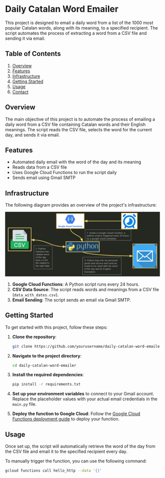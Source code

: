 # Daily Catalan Word Emailer

This project is designed to email a daily word from a list of the 1000 most popular Catalan words, along with its meaning, to a specified recipient. The script automates the process of extracting a word from a CSV file and sending it via email.

## Table of Contents

1. [Overview](#overview)
2. [Features](#features)
3. [Infrastructure](#infrastructure)
4. [Getting Started](#getting-started)
5. [Usage](#usage)
6. [Contact](#contact)

## Overview

The main objective of this project is to automate the process of emailing a daily word from a CSV file containing Catalan words and their English meanings. The script reads the CSV file, selects the word for the current day, and sends it via email.

## Features

- Automated daily email with the word of the day and its meaning
- Reads data from a CSV file
- Uses Google Cloud Functions to run the script daily
- Sends email using Gmail SMTP

## Infrastructure

The following diagram provides an overview of the project's infrastructure:

![Infrastructure Flow](./images/infrass.PNG)

1. **Google Cloud Functions**: A Python script runs every 24 hours.
2. **CSV Data Source**: The script reads words and meanings from a CSV file (`data_with_dates.csv`).
3. **Email Sending**: The script sends an email via Gmail SMTP.

## Getting Started

To get started with this project, follow these steps:

1. **Clone the repository**:
    ```sh
    git clone https://github.com/yourusername/daily-catalan-word-emailer.git
    ```

2. **Navigate to the project directory**:
    ```sh
    cd daily-catalan-word-emailer
    ```

3. **Install the required dependencies**:
    ```sh
    pip install -r requirements.txt
    ```

4. **Set up your environment variables** to connect to your Gmail account. Replace the placeholder values with your actual email credentials in the `main.py` file.

5. **Deploy the function to Google Cloud**:
    Follow the [Google Cloud Functions deployment guide](https://cloud.google.com/functions/docs/deploying) to deploy your function.

## Usage

Once set up, the script will automatically retrieve the word of the day from the CSV file and email it to the specified recipient every day.

To manually trigger the function, you can use the following command:
```sh
gcloud functions call hello_http --data '{}'
